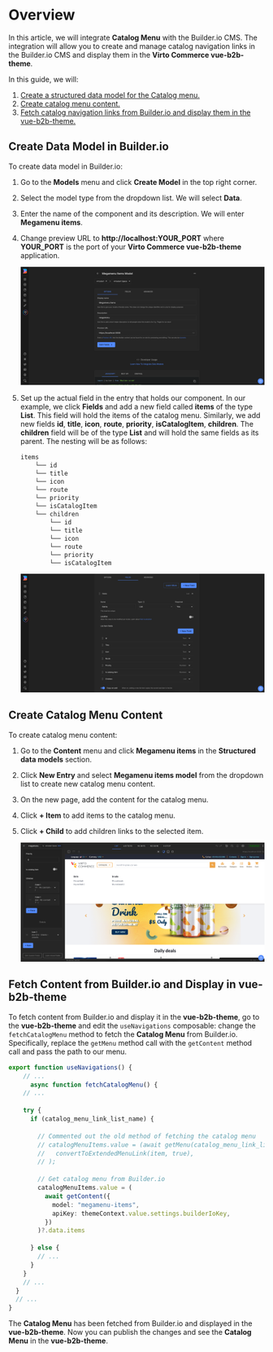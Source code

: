 # Overview

In this article, we will integrate **Catalog Menu** with the Builder.io CMS. The integration will allow you to create and manage catalog navigation links in the Builder.io CMS and display them in the **Virto Commerce vue-b2b-theme**.

In this guide, we will:

1. [Create a structured data model for the Catalog menu.](catalog-menu-intergration.md#create-data-model-in-builderio)
1. [Create catalog menu content.](catalog-menu-intergration.md#create-catalog-menu-content)
1. [Fetch catalog navigation links from Builder.io and display them in the vue-b2b-theme.](catalog-menu-intergration.md#create-catalog-menu-content)

## Create Data Model in Builder.io

To create data model in Builder.io:

1. Go to the **Models** menu and click **Create Model** in the top right corner. 
1. Select the model type from the dropdown list. We will select **Data**. 
1. Enter the name of the component and its description. We will enter **Megamenu items**. 
1. Change preview URL to **http://localhost:YOUR_PORT** where **YOUR_PORT** is the port of your **Virto Commerce vue-b2b-theme** application.

    ![Create Megamenu](../media/create-megamenu-builder.png)

1. Set up the actual field in the entry that holds our component. In our example, we click **Fields** and add a new field called **items** of the type **List**. This field will hold the items of the catalog menu. Similarly, we add new fields **id**, **title**, **icon**, **route**, **priority**, **isCatalogItem**, **children**. The **children** field will be of the type **List** and will hold the same fields as its parent. The nesting will be as follows:

    ```text
    items
        └── id
        └── title
        └── icon
        └── route
        └── priority
        └── isCatalogItem
        └── children
            └── id
            └── title
            └── icon
            └── route
            └── priority
            └── isCatalogItem
    ```

    ![Add Megamenu Items](../media/add-megamenu-items-builder.png)

## Create Catalog Menu Content

To create catalog menu content:

1. Go to the **Content** menu and click **Megamenu items** in the **Structured data models** section. 
1. Click **New Entry** and select **Megamenu items model** from the dropdown list to create new catalog menu content. 
1. On the new page, add the content for the catalog menu.
1. Click **+ Item** to add items to the catalog menu. 
1. Click **+ Child** to add children links to the selected item.

    ![Add Megamenu Block](../media/add-megamenu-block-builder.png)


## Fetch Content from Builder.io and Display in vue-b2b-theme

To fetch content from Builder.io and display it in the **vue-b2b-theme**, go to the **vue-b2b-theme** and edit the `useNavigations` composable: change the `fetchCatalogMenu` method to fetch the **Catalog Menu** from Builder.io. Specifically, replace the `getMenu` method call with the `getContent` method call and pass the path to our menu.

  ```typescript title="client-app/core/composables/useNavigations.ts" linenums="1"
  export function useNavigations() {
      // ...
        async function fetchCatalogMenu() {
      // ...

      try {
        if (catalog_menu_link_list_name) {

          // Commented out the old method of fetching the catalog menu
          // catalogMenuItems.value = (await getMenu(catalog_menu_link_list_name)).map((item) =>
          //   convertToExtendedMenuLink(item, true),
          // );

          // Get catalog menu from Builder.io
          catalogMenuItems.value = (
            await getContent({
              model: "megamenu-items",
              apiKey: themeContext.value.settings.builderIoKey,
            })
          )?.data.items

        } else {
          // ...
        }
      }
      // ...
    }
    // ...
  }
  ```

The **Catalog Menu** has been fetched from Builder.io and displayed in the **vue-b2b-theme**. Now you can publish the changes and see the **Catalog Menu** in the **vue-b2b-theme**.

